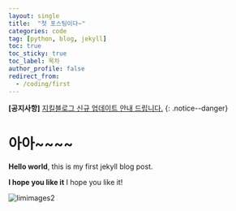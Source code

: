 ```yaml
---
layout: single
title:  "첫 포스팅이다~"
categories: code
tag: [python, blog, jekyll]
toc: true
toc_sticky: true
toc_label: 목차
author_profile: false
redirect_from:
  - /coding/first
---
```


**[공지사항]** [지킬블로그 신규 업데이트 안내 드립니다.](https://mmistakes.github.io/minimal-mistakes/docs/quick-start-guide/)
{: .notice--danger}

# 아아~~~~

**Hello world**, this is my first jekyll blog post.

**I hope you like it**
 I hope you like it!


![limimages2]({{site.url}}/images/2023-12-17-first/limimages2.jpg)


